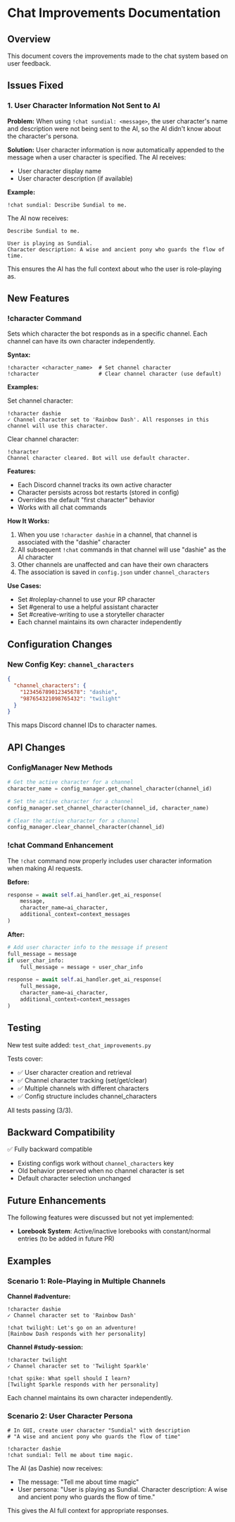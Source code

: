 # Chat Improvements Documentation

## Overview

This document covers the improvements made to the chat system based on user feedback.

## Issues Fixed

### 1. User Character Information Not Sent to AI

**Problem:**
When using `!chat sundial: <message>`, the user character's name and description were not being sent to the AI, so the AI didn't know about the character's persona.

**Solution:**
User character information is now automatically appended to the message when a user character is specified. The AI receives:
- User character display name
- User character description (if available)

**Example:**
```
!chat sundial: Describe Sundial to me.
```

The AI now receives:
```
Describe Sundial to me.

User is playing as Sundial.
Character description: A wise and ancient pony who guards the flow of time.
```

This ensures the AI has the full context about who the user is role-playing as.

## New Features

### !character Command

Sets which character the bot responds as in a specific channel. Each channel can have its own character independently.

**Syntax:**
```
!character <character_name>  # Set channel character
!character                   # Clear channel character (use default)
```

**Examples:**

Set channel character:
```
!character dashie
✓ Channel character set to 'Rainbow Dash'. All responses in this channel will use this character.
```

Clear channel character:
```
!character
Channel character cleared. Bot will use default character.
```

**Features:**
- Each Discord channel tracks its own active character
- Character persists across bot restarts (stored in config)
- Overrides the default "first character" behavior
- Works with all chat commands

**How It Works:**
1. When you use `!character dashie` in a channel, that channel is associated with the "dashie" character
2. All subsequent `!chat` commands in that channel will use "dashie" as the AI character
3. Other channels are unaffected and can have their own characters
4. The association is saved in `config.json` under `channel_characters`

**Use Cases:**
- Set #roleplay-channel to use your RP character
- Set #general to use a helpful assistant character
- Set #creative-writing to use a storyteller character
- Each channel maintains its own character independently

## Configuration Changes

### New Config Key: `channel_characters`

```json
{
  "channel_characters": {
    "123456789012345678": "dashie",
    "987654321098765432": "twilight"
  }
}
```

This maps Discord channel IDs to character names.

## API Changes

### ConfigManager New Methods

```python
# Get the active character for a channel
character_name = config_manager.get_channel_character(channel_id)

# Set the active character for a channel
config_manager.set_channel_character(channel_id, character_name)

# Clear the active character for a channel
config_manager.clear_channel_character(channel_id)
```

### !chat Command Enhancement

The `!chat` command now properly includes user character information when making AI requests.

**Before:**
```python
response = await self.ai_handler.get_ai_response(
    message,
    character_name=ai_character,
    additional_context=context_messages
)
```

**After:**
```python
# Add user character info to the message if present
full_message = message
if user_char_info:
    full_message = message + user_char_info

response = await self.ai_handler.get_ai_response(
    full_message,
    character_name=ai_character,
    additional_context=context_messages
)
```

## Testing

New test suite added: `test_chat_improvements.py`

Tests cover:
- ✅ User character creation and retrieval
- ✅ Channel character tracking (set/get/clear)
- ✅ Multiple channels with different characters
- ✅ Config structure includes channel_characters

All tests passing (3/3).

## Backward Compatibility

✅ Fully backward compatible
- Existing configs work without `channel_characters` key
- Old behavior preserved when no channel character is set
- Default character selection unchanged

## Future Enhancements

The following features were discussed but not yet implemented:
- **Lorebook System**: Active/inactive lorebooks with constant/normal entries (to be added in future PR)

## Examples

### Scenario 1: Role-Playing in Multiple Channels

**Channel #adventure:**
```
!character dashie
✓ Channel character set to 'Rainbow Dash'

!chat twilight: Let's go on an adventure!
[Rainbow Dash responds with her personality]
```

**Channel #study-session:**
```
!character twilight
✓ Channel character set to 'Twilight Sparkle'

!chat spike: What spell should I learn?
[Twilight Sparkle responds with her personality]
```

Each channel maintains its own character independently.

### Scenario 2: User Character Persona

```
# In GUI, create user character "Sundial" with description
# "A wise and ancient pony who guards the flow of time"

!character dashie
!chat sundial: Tell me about time magic.
```

The AI (as Dashie) now receives:
- The message: "Tell me about time magic"
- User persona: "User is playing as Sundial. Character description: A wise and ancient pony who guards the flow of time."

This gives the AI full context for appropriate responses.
